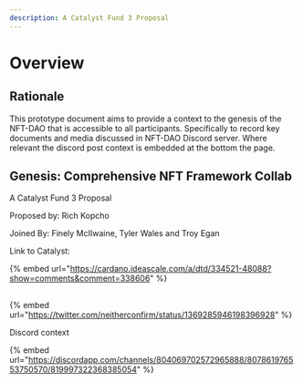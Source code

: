 ```yaml
---
description: A Catalyst Fund 3 Proposal
---
```


# Overview

## Rationale

This prototype document aims to provide a context to the genesis of the NFT-DAO that is accessible to all participants. Specifically to record key documents and media discussed in NFT-DAO Discord server. Where relevant the discord post context is embedded at the bottom the page.

## Genesis: Comprehensive NFT Framework Collab

A Catalyst Fund 3 Proposal

Proposed by: Rich Kopcho

Joined By: Finely McIIwaine, Tyler Wales and Troy Egan

Link to Catalyst:

{% embed url="https://cardano.ideascale.com/a/dtd/334521-48088?show=comments&comment=338606" %}



## 

{% embed url="https://twitter.com/neitherconfirm/status/1369285946198396928" %}

Discord context

{% embed url="https://discordapp.com/channels/804069702572965888/807861976553750570/819997322368385054" %}





## 

